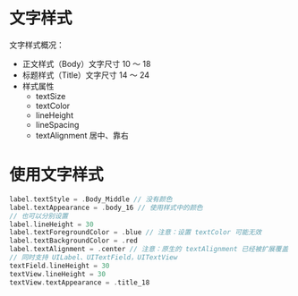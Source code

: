 # 文字样式

文字样式概况：
- 正文样式（Body）文字尺寸 10 ～ 18
- 标题样式（Title）文字尺寸 14 ～ 24
- 样式属性
  - textSize
  - textColor
  - lineHeight
  - lineSpacing
  - textAlignment 居中、靠右

# 使用文字样式
``` swift
label.textStyle = .Body_Middle // 没有颜色
label.textAppearance = .body_16 // 使用样式中的颜色
// 也可以分别设置
label.lineHeight = 30
label.textForegroundColor = .blue // 注意：设置 textColor 可能无效
label.textBackgroundColor = .red
label.textAlignment = .center // 注意：原生的 textAlignment 已经被扩展覆盖
// 同时支持 UILabel、UITextField，UITextView
textField.lineHeight = 30
textView.lineHeight = 30
textView.textAppearance = .title_18
```
